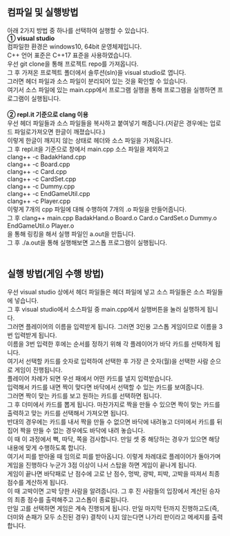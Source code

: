 <h2>컴파일 및 실행방법</h2>

아래 2가지 방법 중 하나를 선택하여 실행할 수 있습니다.<br>
**① visual studio <br>**
컴파일한 환경은 windows10, 64bit 운영체제입니다.<br>
C++ 언어 표준은 C++17 표준을 사용하였습니다.<br>
우선 git clone을 통해 프로젝트 repo를 가져옵니다.<br>
그 후 가져온 프로젝트 폴더에서 솔루션(sln)을 visual studio로 엽니다.<br>
그러면 헤더 파일과 소스 파일이 분리되어 있는 것을 확인할 수 있습니다.<br>
여기서 소스 파일에 있는 main.cpp에서 프로그램 실행을 통해 프로그램을 실행하면 프로그램이 실행됩니다.<br>
<br>
**② repl.it 기준으로 clang 이용<br>**
우선 헤더 파일들과 소스 파일들을 복사하고 붙여넣기 해줍니다.(저같은 경우에는 업로드 파일로가져오면 한글이 깨졌습니다.)<br>
이렇게 한글이 깨지지 않는 상태로 헤더와 소스 파일을 가져옵니다.<br>
그 후 repl.it을 기준으로 창에서 main.cpp 소스 파일을 제외하고<br>
clang++ -c BadakHand.cpp<br>
clang++ -c Board.cpp<br>
clang++ -c Card.cpp<br>
clang++ -c CardSet.cpp<br>
clang++ -c Dummy.cpp<br>
clang++ -c EndGameUtil.cpp<br>
clang++ -c Player.cpp<br>
이렇게 7개의 cpp 파일에 대해 수행하여 7개의 .o 파일을 만들어줍니다.<br>
그 후 clang++ main.cpp BadakHand.o Board.o Card.o CardSet.o Dummy.o EndGameUtil.o Player.o<br>
을 통해 링킹을 해서 실행 파일인 a.out을 만듭니다.<br>
그 후 ./a.out을 통해 실행해보면 고스톱 프로그램이 실행됩니다.<br>
<br>

<h2>실행 방법(게임 수행 방법)</h2>

우선 visual studio 상에서 헤더 파일들은 헤더 파일에 넣고 소스 파일들은 소스 파일들에 넣습니다.<br>
그 후 visual studio에서 소스파일 중 main.cpp에서 실행버튼을 눌러 실행하게 됩니다.<br>
그러면 플레이어의 이름을 입력받게 됩니다. 그러면 3인용 고스톱 게임이므로 이름을 3번 입력받게 됩니다.<br>
이름을 3번 입력한 후에는 순서를 정하기 위해 각 플레이어가 바닥 카드를 선택하게 됩니다.<br>
여기서 선택할 카드를 숫자로 입력하여 선택한 후 가장 큰 숫자(월)을 선택한 사람 순으로 게임이 진행됩니다.<br>
플레이어 차례가 되면 우선 패에서 어떤 카드를 낼지 입력받습니다.<br>
입력해서 카드를 내면 짝이 맞다면 바닥에서 선택할 수 있는 카드를 보여줍니다.<br>
그러면 짝이 맞는 카드를 보고 원하는 카드를 선택하면 됩니다.<br>
그 후 더미에서 카드를 뽑게 됩니다. 마찬가지로 짝을 만들 수 있으면 짝이 맞는 카드를 출력하고 맞는 카드를 선택해서 가져오면 됩니다.<br>
반대의 경우에는 카드를 내서 짝을 만들 수 없으면 바닥에 내려놓고 더미에서 카드를 뒤집어 짝을 만들 수 없는 경우에도 바닥에 내려 놓습니다.<br>
이 때 이 과정에서 뻑, 따닥, 쪽을 검사합니다. 만일 셋 중 해당하는 경우가 있으면 해당 내용에 맞게 수행하도록 합니다.<br>
여기서 피를 받아올 때 임의로 피를 받아옵니다. 이렇게 차례대로 플레이어가 돌아가며 게임을 진행하다 누군가 3점 이상이 나서 스탑을 하면 게임이 끝나게 됩니다.<br>
게임이 끝나면 바닥패로 난 점수에 고로 난 점수, 멍박, 광박, 피박, 고박을 따져서 최종 점수를 계산하게 됩니다.<br>
이 때 고박이면 고박 당한 사람을 알려줍니다. 그 후 진 사람들의 입장에서 계산된 승자의 최종 점수를 출력해주고 고스톱이 종료됩니다.<br>
만일 고를 선택하면 게임은 계속 진행되게 됩니다. 만일 마지막 턴까지 진행하고도(즉, 더미와 손패가 모두 소진된 경우) 결착이 나지 않는다면 나가리 판이라고 메세지를 출력합니다.<br>
